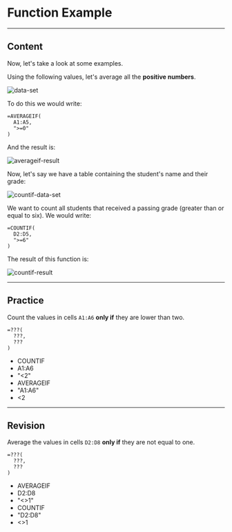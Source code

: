 ﻿---
author: Stefan-Stojanovic

type: normal

category: how-to

links:
  - '[AVERAGEIF](https://support.google.com/docs/answer/3256529?hl=en){documentation}'
  - '[COUNTIF](https://support.google.com/docs/answer/3093480?hl=en){documentation}'

---

# Function Example

---
## Content

Now, let's take a look at some examples.

Using the following values, let's average all the **positive numbers**.

![data-set](https://img.enkipro.com/d8afaaa2373c1ce02903a9ef7ff3aa1e.png)

To do this we would write:

```plain-text
=AVERAGEIF(
  A1:A5,
  ">=0"
)
```

And the result is:

![averageif-result](https://img.enkipro.com/348fb8661753c0da014a2a9a790b6c9f.png)

Now, let's say we have a table containing the student's name and their grade:

![countif-data-set](https://img.enkipro.com/b040127f655aef7cf214447a0da230d4.png)

We want to count all students that received a passing grade (greater than or equal to six). We would write:

```plain-text
=COUNTIF(
  D2:D5,
  ">=6"
)
```

The result of this function is:

![countif-result](https://img.enkipro.com/d4f763bb2541cb19f2b8751ea75f9032.png)

---
## Practice

Count the values in cells `A1:A6` **only if** they are lower than two.

```plain-text
=???(
  ???,
  ???
)
```

- COUNTIF
- A1:A6
- "<2"
- AVERAGEIF
- "A1:A6"
- <2

---
## Revision

Average the values in cells `D2:D8` **only if** they are not equal to one.

```plain-text
=???(
  ???,
  ???
)
```

- AVERAGEIF
- D2:D8
- "<>1"
- COUNTIF
- "D2:D8"
- <>1